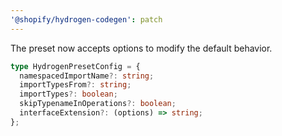 ```yaml
---
'@shopify/hydrogen-codegen': patch
---
```


The preset now accepts options to modify the default behavior.

```ts
type HydrogenPresetConfig = {
  namespacedImportName?: string;
  importTypesFrom?: string;
  importTypes?: boolean;
  skipTypenameInOperations?: boolean;
  interfaceExtension?: (options) => string;
};
```
